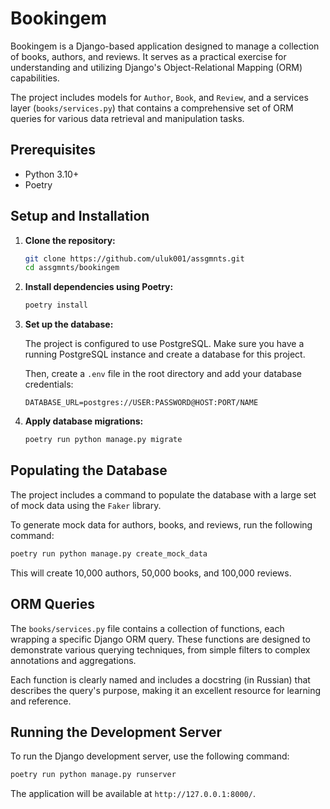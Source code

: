 # Bookingem

Bookingem is a Django-based application designed to manage a collection of books, authors, and reviews. It serves as a practical exercise for understanding and utilizing Django's Object-Relational Mapping (ORM) capabilities.

The project includes models for `Author`, `Book`, and `Review`, and a services layer (`books/services.py`) that contains a comprehensive set of ORM queries for various data retrieval and manipulation tasks.

## Prerequisites

- Python 3.10+
- Poetry

## Setup and Installation

1.  **Clone the repository:**

    ```bash
    git clone https://github.com/uluk001/assgmnts.git
    cd assgmnts/bookingem
    ```

2.  **Install dependencies using Poetry:**

    ```bash
    poetry install
    ```

3.  **Set up the database:**

    The project is configured to use PostgreSQL. Make sure you have a running PostgreSQL instance and create a database for this project.

    Then, create a `.env` file in the root directory and add your database credentials:

    ```env
    DATABASE_URL=postgres://USER:PASSWORD@HOST:PORT/NAME
    ```

4.  **Apply database migrations:**

    ```bash
    poetry run python manage.py migrate
    ```

## Populating the Database

The project includes a command to populate the database with a large set of mock data using the `Faker` library.

To generate mock data for authors, books, and reviews, run the following command:

```bash
poetry run python manage.py create_mock_data
```

This will create 10,000 authors, 50,000 books, and 100,000 reviews.

## ORM Queries

The `books/services.py` file contains a collection of functions, each wrapping a specific Django ORM query. These functions are designed to demonstrate various querying techniques, from simple filters to complex annotations and aggregations.

Each function is clearly named and includes a docstring (in Russian) that describes the query's purpose, making it an excellent resource for learning and reference.

## Running the Development Server

To run the Django development server, use the following command:

```bash
poetry run python manage.py runserver
```

The application will be available at `http://127.0.0.1:8000/`.
